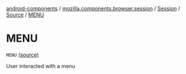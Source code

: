 [android-components](../../../index.md) / [mozilla.components.browser.session](../../index.md) / [Session](../index.md) / [Source](index.md) / [MENU](./-m-e-n-u.md)

# MENU

`MENU` [(source)](https://github.com/mozilla-mobile/android-components/blob/master/components/browser/session/src/main/java/mozilla/components/browser/session/Session.kt#L154)

User interacted with a menu

